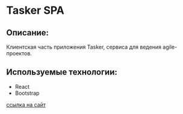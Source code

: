 # Tasker SPA

## Описание:
Клиентская часть приложения Tasker, сервиса для ведения agile-проектов.

## Используемые технологии: 
- React
- Bootstrap

 [ссылка на сайт](https://tasker-frontend.herokuapp.com/)
